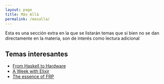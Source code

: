 ```yaml
---
layout: page
title: Más Allá
permalink: /masalla/
---
```


Esta es una sección extra en la que se listarán temas que si bien no se dan directamente en la materia, son de interés como lectura adicional

## Temas interesantes

- [From Haskell to Hardware](http://begriffs.com/posts/2015-06-28-haskell-to-hardware.html)
- [A Week with Elixir](https://joearms.github.io/published/2013-05-31-a-week-with-elixir.html)
- [The essence of FRP](http://begriffs.com/posts/2015-07-22-essence-of-frp.html)
